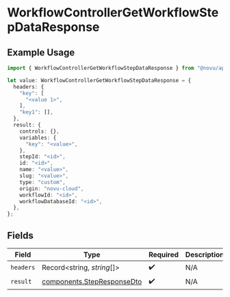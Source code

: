 # WorkflowControllerGetWorkflowStepDataResponse

## Example Usage

```typescript
import { WorkflowControllerGetWorkflowStepDataResponse } from "@novu/api/models/operations";

let value: WorkflowControllerGetWorkflowStepDataResponse = {
  headers: {
    "key": [
      "<value 1>",
    ],
    "key1": [],
  },
  result: {
    controls: {},
    variables: {
      "key": "<value>",
    },
    stepId: "<id>",
    id: "<id>",
    name: "<value>",
    slug: "<value>",
    type: "custom",
    origin: "novu-cloud",
    workflowId: "<id>",
    workflowDatabaseId: "<id>",
  },
};
```

## Fields

| Field                                                                    | Type                                                                     | Required                                                                 | Description                                                              |
| ------------------------------------------------------------------------ | ------------------------------------------------------------------------ | ------------------------------------------------------------------------ | ------------------------------------------------------------------------ |
| `headers`                                                                | Record<string, *string*[]>                                               | :heavy_check_mark:                                                       | N/A                                                                      |
| `result`                                                                 | [components.StepResponseDto](../../models/components/stepresponsedto.md) | :heavy_check_mark:                                                       | N/A                                                                      |